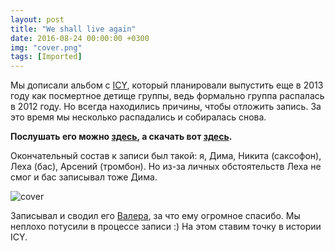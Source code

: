 ```yaml
---
layout: post
title: "We shall live again"
date: 2016-08-24 00:00:00 +0300
img: "cover.png"
tags: [Imported]
---
```


Мы дописали альбом с [ICY](http://vk.com/icyspb), который планировали выпустить еще в 2013 году как посмертное детище группы, ведь формально группа распалась в 2012 году. Но всегда находились причины, чтобы отложить запись. За это время мы несколько распадались и собиралась снова.

**Послушать его можно [здесь](https://vk.com/audios-921045), а скачать вот [здесь](https://yadi.sk/d/vDQdPIYguJfkG).**

Окончательный состав к записи был такой: я, Дима, Никита (саксофон), Леха (бас), Арсений (тромбон). Но из-за личных обстоятельств Леха не смог и бас записывал тоже Дима. 

![cover](/blog/assetscover.png)

Записывал и сводил его [Валера](http://vk.com/selfwave), за что ему огромное спасибо. Мы неплохо потусили в процессе записи :)
На этом ставим точку в истории ICY.